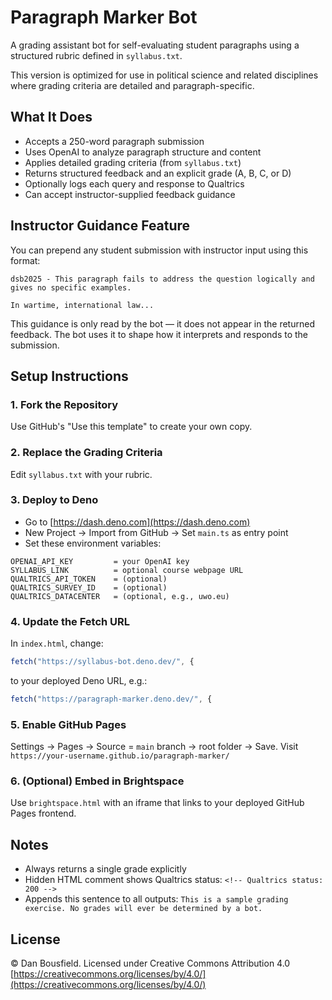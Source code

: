 # Paragraph Marker Bot

A grading assistant bot for self-evaluating student paragraphs using a structured rubric defined in `syllabus.txt`.

This version is optimized for use in political science and related disciplines where grading criteria are detailed and paragraph-specific.

## What It Does

* Accepts a 250-word paragraph submission
* Uses OpenAI to analyze paragraph structure and content
* Applies detailed grading criteria (from `syllabus.txt`)
* Returns structured feedback and an explicit grade (A, B, C, or D)
* Optionally logs each query and response to Qualtrics
* Can accept instructor-supplied feedback guidance

## Instructor Guidance Feature

You can prepend any student submission with instructor input using this format:

```
dsb2025 - This paragraph fails to address the question logically and gives no specific examples.

In wartime, international law...
```

This guidance is only read by the bot — it does not appear in the returned feedback. The bot uses it to shape how it interprets and responds to the submission.

## Setup Instructions

### 1. Fork the Repository

Use GitHub's "Use this template" to create your own copy.

### 2. Replace the Grading Criteria

Edit `syllabus.txt` with your rubric.

### 3. Deploy to Deno

* Go to [https://dash.deno.com](https://dash.deno.com)
* New Project → Import from GitHub → Set `main.ts` as entry point
* Set these environment variables:

```
OPENAI_API_KEY         = your OpenAI key
SYLLABUS_LINK          = optional course webpage URL
QUALTRICS_API_TOKEN    = (optional)
QUALTRICS_SURVEY_ID    = (optional)
QUALTRICS_DATACENTER   = (optional, e.g., uwo.eu)
```

### 4. Update the Fetch URL

In `index.html`, change:

```js
fetch("https://syllabus-bot.deno.dev/", {
```

to your deployed Deno URL, e.g.:

```js
fetch("https://paragraph-marker.deno.dev/", {
```

### 5. Enable GitHub Pages

Settings → Pages → Source = `main` branch → root folder → Save.
Visit `https://your-username.github.io/paragraph-marker/`

### 6. (Optional) Embed in Brightspace

Use `brightspace.html` with an iframe that links to your deployed GitHub Pages frontend.

## Notes

* Always returns a single grade explicitly
* Hidden HTML comment shows Qualtrics status: `<!-- Qualtrics status: 200 -->`
* Appends this sentence to all outputs: `This is a sample grading exercise. No grades will ever be determined by a bot.`

## License

© Dan Bousfield. Licensed under Creative Commons Attribution 4.0
[https://creativecommons.org/licenses/by/4.0/](https://creativecommons.org/licenses/by/4.0/)

